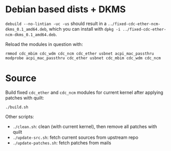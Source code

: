 # Debian based dists + DKMS

`debuild --no-lintian -uc -us` should result in a
`../fixed-cdc-ether-ncm-dkms_0.1_amd64.deb`, which you can install with
`dpkg -i ../fixed-cdc-ether-ncm-dkms_0.1_amd64.deb`.

Reload the modules in question with:

	rmmod cdc_mbim cdc_wdm cdc_ncm cdc_ether usbnet acpi_mac_passthru
	modprobe acpi_mac_passthru cdc_ether usbnet cdc_mbim cdc_wdm cdc_ncm

# Source

Build fixed `cdc_ether` and `cdc_ncm` modules for current kernel after
applying patches with quilt:

	./build.sh

Other scripts:

- `./clean.sh`: clean (with current kernel), then remove all patches with quilt
- `./update-src.sh`: fetch current sources from upstream repo
- `./update-patches.sh`: fetch patches from mails

